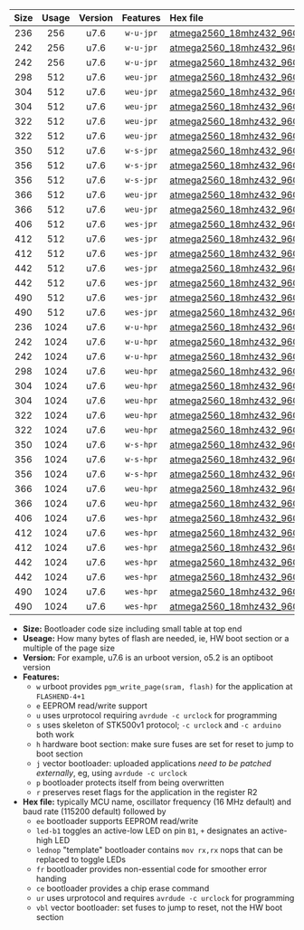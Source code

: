 |Size|Usage|Version|Features|Hex file|
|:-:|:-:|:-:|:-:|:--|
|236|256|u7.6|`w-u-jpr`|[atmega2560_18mhz432_9600bps_ur_vbl.hex](https://raw.githubusercontent.com/stefanrueger/urboot/main/bootloaders/atmega2560/fcpu_18mhz432/9600_bps/atmega2560_18mhz432_9600bps_ur_vbl.hex)|
|242|256|u7.6|`w-u-jpr`|[atmega2560_18mhz432_9600bps_led+b7_ur_vbl.hex](https://raw.githubusercontent.com/stefanrueger/urboot/main/bootloaders/atmega2560/fcpu_18mhz432/9600_bps/atmega2560_18mhz432_9600bps_led+b7_ur_vbl.hex)|
|242|256|u7.6|`w-u-jpr`|[atmega2560_18mhz432_9600bps_lednop_ur_vbl.hex](https://raw.githubusercontent.com/stefanrueger/urboot/main/bootloaders/atmega2560/fcpu_18mhz432/9600_bps/atmega2560_18mhz432_9600bps_lednop_ur_vbl.hex)|
|298|512|u7.6|`weu-jpr`|[atmega2560_18mhz432_9600bps_ee_ur_vbl.hex](https://raw.githubusercontent.com/stefanrueger/urboot/main/bootloaders/atmega2560/fcpu_18mhz432/9600_bps/atmega2560_18mhz432_9600bps_ee_ur_vbl.hex)|
|304|512|u7.6|`weu-jpr`|[atmega2560_18mhz432_9600bps_ee_led+b7_ur_vbl.hex](https://raw.githubusercontent.com/stefanrueger/urboot/main/bootloaders/atmega2560/fcpu_18mhz432/9600_bps/atmega2560_18mhz432_9600bps_ee_led+b7_ur_vbl.hex)|
|304|512|u7.6|`weu-jpr`|[atmega2560_18mhz432_9600bps_ee_lednop_ur_vbl.hex](https://raw.githubusercontent.com/stefanrueger/urboot/main/bootloaders/atmega2560/fcpu_18mhz432/9600_bps/atmega2560_18mhz432_9600bps_ee_lednop_ur_vbl.hex)|
|322|512|u7.6|`weu-jpr`|[atmega2560_18mhz432_9600bps_ee_led+b7_fr_ur_vbl.hex](https://raw.githubusercontent.com/stefanrueger/urboot/main/bootloaders/atmega2560/fcpu_18mhz432/9600_bps/atmega2560_18mhz432_9600bps_ee_led+b7_fr_ur_vbl.hex)|
|322|512|u7.6|`weu-jpr`|[atmega2560_18mhz432_9600bps_ee_lednop_fr_ur_vbl.hex](https://raw.githubusercontent.com/stefanrueger/urboot/main/bootloaders/atmega2560/fcpu_18mhz432/9600_bps/atmega2560_18mhz432_9600bps_ee_lednop_fr_ur_vbl.hex)|
|350|512|u7.6|`w-s-jpr`|[atmega2560_18mhz432_9600bps_vbl.hex](https://raw.githubusercontent.com/stefanrueger/urboot/main/bootloaders/atmega2560/fcpu_18mhz432/9600_bps/atmega2560_18mhz432_9600bps_vbl.hex)|
|356|512|u7.6|`w-s-jpr`|[atmega2560_18mhz432_9600bps_led+b7_vbl.hex](https://raw.githubusercontent.com/stefanrueger/urboot/main/bootloaders/atmega2560/fcpu_18mhz432/9600_bps/atmega2560_18mhz432_9600bps_led+b7_vbl.hex)|
|356|512|u7.6|`w-s-jpr`|[atmega2560_18mhz432_9600bps_lednop_vbl.hex](https://raw.githubusercontent.com/stefanrueger/urboot/main/bootloaders/atmega2560/fcpu_18mhz432/9600_bps/atmega2560_18mhz432_9600bps_lednop_vbl.hex)|
|366|512|u7.6|`weu-jpr`|[atmega2560_18mhz432_9600bps_ee_led+b7_fr_ce_ur_vbl.hex](https://raw.githubusercontent.com/stefanrueger/urboot/main/bootloaders/atmega2560/fcpu_18mhz432/9600_bps/atmega2560_18mhz432_9600bps_ee_led+b7_fr_ce_ur_vbl.hex)|
|366|512|u7.6|`weu-jpr`|[atmega2560_18mhz432_9600bps_ee_lednop_fr_ce_ur_vbl.hex](https://raw.githubusercontent.com/stefanrueger/urboot/main/bootloaders/atmega2560/fcpu_18mhz432/9600_bps/atmega2560_18mhz432_9600bps_ee_lednop_fr_ce_ur_vbl.hex)|
|406|512|u7.6|`wes-jpr`|[atmega2560_18mhz432_9600bps_ee_vbl.hex](https://raw.githubusercontent.com/stefanrueger/urboot/main/bootloaders/atmega2560/fcpu_18mhz432/9600_bps/atmega2560_18mhz432_9600bps_ee_vbl.hex)|
|412|512|u7.6|`wes-jpr`|[atmega2560_18mhz432_9600bps_ee_led+b7_vbl.hex](https://raw.githubusercontent.com/stefanrueger/urboot/main/bootloaders/atmega2560/fcpu_18mhz432/9600_bps/atmega2560_18mhz432_9600bps_ee_led+b7_vbl.hex)|
|412|512|u7.6|`wes-jpr`|[atmega2560_18mhz432_9600bps_ee_lednop_vbl.hex](https://raw.githubusercontent.com/stefanrueger/urboot/main/bootloaders/atmega2560/fcpu_18mhz432/9600_bps/atmega2560_18mhz432_9600bps_ee_lednop_vbl.hex)|
|442|512|u7.6|`wes-jpr`|[atmega2560_18mhz432_9600bps_ee_led+b7_fr_vbl.hex](https://raw.githubusercontent.com/stefanrueger/urboot/main/bootloaders/atmega2560/fcpu_18mhz432/9600_bps/atmega2560_18mhz432_9600bps_ee_led+b7_fr_vbl.hex)|
|442|512|u7.6|`wes-jpr`|[atmega2560_18mhz432_9600bps_ee_lednop_fr_vbl.hex](https://raw.githubusercontent.com/stefanrueger/urboot/main/bootloaders/atmega2560/fcpu_18mhz432/9600_bps/atmega2560_18mhz432_9600bps_ee_lednop_fr_vbl.hex)|
|490|512|u7.6|`wes-jpr`|[atmega2560_18mhz432_9600bps_ee_led+b7_fr_ce_vbl.hex](https://raw.githubusercontent.com/stefanrueger/urboot/main/bootloaders/atmega2560/fcpu_18mhz432/9600_bps/atmega2560_18mhz432_9600bps_ee_led+b7_fr_ce_vbl.hex)|
|490|512|u7.6|`wes-jpr`|[atmega2560_18mhz432_9600bps_ee_lednop_fr_ce_vbl.hex](https://raw.githubusercontent.com/stefanrueger/urboot/main/bootloaders/atmega2560/fcpu_18mhz432/9600_bps/atmega2560_18mhz432_9600bps_ee_lednop_fr_ce_vbl.hex)|
|236|1024|u7.6|`w-u-hpr`|[atmega2560_18mhz432_9600bps_ur.hex](https://raw.githubusercontent.com/stefanrueger/urboot/main/bootloaders/atmega2560/fcpu_18mhz432/9600_bps/atmega2560_18mhz432_9600bps_ur.hex)|
|242|1024|u7.6|`w-u-hpr`|[atmega2560_18mhz432_9600bps_led+b7_ur.hex](https://raw.githubusercontent.com/stefanrueger/urboot/main/bootloaders/atmega2560/fcpu_18mhz432/9600_bps/atmega2560_18mhz432_9600bps_led+b7_ur.hex)|
|242|1024|u7.6|`w-u-hpr`|[atmega2560_18mhz432_9600bps_lednop_ur.hex](https://raw.githubusercontent.com/stefanrueger/urboot/main/bootloaders/atmega2560/fcpu_18mhz432/9600_bps/atmega2560_18mhz432_9600bps_lednop_ur.hex)|
|298|1024|u7.6|`weu-hpr`|[atmega2560_18mhz432_9600bps_ee_ur.hex](https://raw.githubusercontent.com/stefanrueger/urboot/main/bootloaders/atmega2560/fcpu_18mhz432/9600_bps/atmega2560_18mhz432_9600bps_ee_ur.hex)|
|304|1024|u7.6|`weu-hpr`|[atmega2560_18mhz432_9600bps_ee_led+b7_ur.hex](https://raw.githubusercontent.com/stefanrueger/urboot/main/bootloaders/atmega2560/fcpu_18mhz432/9600_bps/atmega2560_18mhz432_9600bps_ee_led+b7_ur.hex)|
|304|1024|u7.6|`weu-hpr`|[atmega2560_18mhz432_9600bps_ee_lednop_ur.hex](https://raw.githubusercontent.com/stefanrueger/urboot/main/bootloaders/atmega2560/fcpu_18mhz432/9600_bps/atmega2560_18mhz432_9600bps_ee_lednop_ur.hex)|
|322|1024|u7.6|`weu-hpr`|[atmega2560_18mhz432_9600bps_ee_led+b7_fr_ur.hex](https://raw.githubusercontent.com/stefanrueger/urboot/main/bootloaders/atmega2560/fcpu_18mhz432/9600_bps/atmega2560_18mhz432_9600bps_ee_led+b7_fr_ur.hex)|
|322|1024|u7.6|`weu-hpr`|[atmega2560_18mhz432_9600bps_ee_lednop_fr_ur.hex](https://raw.githubusercontent.com/stefanrueger/urboot/main/bootloaders/atmega2560/fcpu_18mhz432/9600_bps/atmega2560_18mhz432_9600bps_ee_lednop_fr_ur.hex)|
|350|1024|u7.6|`w-s-hpr`|[atmega2560_18mhz432_9600bps.hex](https://raw.githubusercontent.com/stefanrueger/urboot/main/bootloaders/atmega2560/fcpu_18mhz432/9600_bps/atmega2560_18mhz432_9600bps.hex)|
|356|1024|u7.6|`w-s-hpr`|[atmega2560_18mhz432_9600bps_led+b7.hex](https://raw.githubusercontent.com/stefanrueger/urboot/main/bootloaders/atmega2560/fcpu_18mhz432/9600_bps/atmega2560_18mhz432_9600bps_led+b7.hex)|
|356|1024|u7.6|`w-s-hpr`|[atmega2560_18mhz432_9600bps_lednop.hex](https://raw.githubusercontent.com/stefanrueger/urboot/main/bootloaders/atmega2560/fcpu_18mhz432/9600_bps/atmega2560_18mhz432_9600bps_lednop.hex)|
|366|1024|u7.6|`weu-hpr`|[atmega2560_18mhz432_9600bps_ee_led+b7_fr_ce_ur.hex](https://raw.githubusercontent.com/stefanrueger/urboot/main/bootloaders/atmega2560/fcpu_18mhz432/9600_bps/atmega2560_18mhz432_9600bps_ee_led+b7_fr_ce_ur.hex)|
|366|1024|u7.6|`weu-hpr`|[atmega2560_18mhz432_9600bps_ee_lednop_fr_ce_ur.hex](https://raw.githubusercontent.com/stefanrueger/urboot/main/bootloaders/atmega2560/fcpu_18mhz432/9600_bps/atmega2560_18mhz432_9600bps_ee_lednop_fr_ce_ur.hex)|
|406|1024|u7.6|`wes-hpr`|[atmega2560_18mhz432_9600bps_ee.hex](https://raw.githubusercontent.com/stefanrueger/urboot/main/bootloaders/atmega2560/fcpu_18mhz432/9600_bps/atmega2560_18mhz432_9600bps_ee.hex)|
|412|1024|u7.6|`wes-hpr`|[atmega2560_18mhz432_9600bps_ee_led+b7.hex](https://raw.githubusercontent.com/stefanrueger/urboot/main/bootloaders/atmega2560/fcpu_18mhz432/9600_bps/atmega2560_18mhz432_9600bps_ee_led+b7.hex)|
|412|1024|u7.6|`wes-hpr`|[atmega2560_18mhz432_9600bps_ee_lednop.hex](https://raw.githubusercontent.com/stefanrueger/urboot/main/bootloaders/atmega2560/fcpu_18mhz432/9600_bps/atmega2560_18mhz432_9600bps_ee_lednop.hex)|
|442|1024|u7.6|`wes-hpr`|[atmega2560_18mhz432_9600bps_ee_led+b7_fr.hex](https://raw.githubusercontent.com/stefanrueger/urboot/main/bootloaders/atmega2560/fcpu_18mhz432/9600_bps/atmega2560_18mhz432_9600bps_ee_led+b7_fr.hex)|
|442|1024|u7.6|`wes-hpr`|[atmega2560_18mhz432_9600bps_ee_lednop_fr.hex](https://raw.githubusercontent.com/stefanrueger/urboot/main/bootloaders/atmega2560/fcpu_18mhz432/9600_bps/atmega2560_18mhz432_9600bps_ee_lednop_fr.hex)|
|490|1024|u7.6|`wes-hpr`|[atmega2560_18mhz432_9600bps_ee_led+b7_fr_ce.hex](https://raw.githubusercontent.com/stefanrueger/urboot/main/bootloaders/atmega2560/fcpu_18mhz432/9600_bps/atmega2560_18mhz432_9600bps_ee_led+b7_fr_ce.hex)|
|490|1024|u7.6|`wes-hpr`|[atmega2560_18mhz432_9600bps_ee_lednop_fr_ce.hex](https://raw.githubusercontent.com/stefanrueger/urboot/main/bootloaders/atmega2560/fcpu_18mhz432/9600_bps/atmega2560_18mhz432_9600bps_ee_lednop_fr_ce.hex)|

- **Size:** Bootloader code size including small table at top end
- **Useage:** How many bytes of flash are needed, ie, HW boot section or a multiple of the page size
- **Version:** For example, u7.6 is an urboot version, o5.2 is an optiboot version
- **Features:**
  + `w` urboot provides `pgm_write_page(sram, flash)` for the application at `FLASHEND-4+1`
  + `e` EEPROM read/write support
  + `u` uses urprotocol requiring `avrdude -c urclock` for programming
  + `s` uses skeleton of STK500v1 protocol; `-c urclock` and `-c arduino` both work
  + `h` hardware boot section: make sure fuses are set for reset to jump to boot section
  + `j` vector bootloader: uploaded applications *need to be patched externally*, eg, using `avrdude -c urclock`
  + `p` bootloader protects itself from being overwritten
  + `r` preserves reset flags for the application in the register R2
- **Hex file:** typically MCU name, oscillator frequency (16 MHz default) and baud rate (115200 default) followed by
  + `ee` bootloader supports EEPROM read/write
  + `led-b1` toggles an active-low LED on pin `B1`, `+` designates an active-high LED
  + `lednop` "template" bootloader contains `mov rx,rx` nops that can be replaced to toggle LEDs
  + `fr` bootloader provides non-essential code for smoother error handing
  + `ce` bootloader provides a chip erase command
  + `ur` uses urprotocol and requires `avrdude -c urclock` for programming
  + `vbl` vector bootloader: set fuses to jump to reset, not the HW boot section
